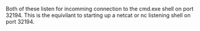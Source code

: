Both of these listen for incomming connection to the cmd.exe shell on port 32194. This is the equivilant to starting up a netcat or nc listening shell on port 32194.
